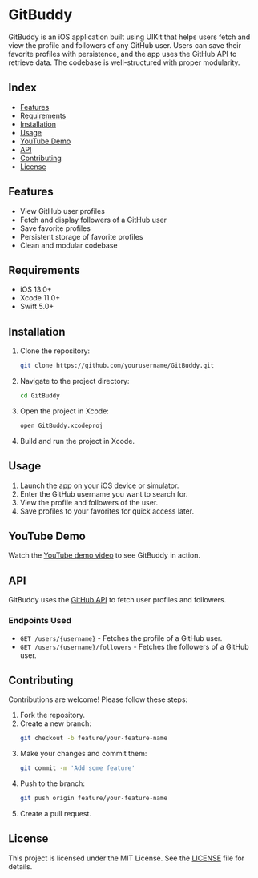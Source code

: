 # GitBuddy

GitBuddy is an iOS application built using UIKit that helps users fetch and view the profile and followers of any GitHub user. Users can save their favorite profiles with persistence, and the app uses the GitHub API to retrieve data. The codebase is well-structured with proper modularity.

## Index

- [Features](#features)
- [Requirements](#requirements)
- [Installation](#installation)
- [Usage](#usage)
- [YouTube Demo](#youtube-demo)
- [API](#api)
- [Contributing](#contributing)
- [License](#license)

## Features

- View GitHub user profiles
- Fetch and display followers of a GitHub user
- Save favorite profiles
- Persistent storage of favorite profiles
- Clean and modular codebase

## Requirements

- iOS 13.0+
- Xcode 11.0+
- Swift 5.0+

## Installation

1. Clone the repository:
    ```sh
    git clone https://github.com/yourusername/GitBuddy.git
    ```

2. Navigate to the project directory:
    ```sh
    cd GitBuddy
    ```

3. Open the project in Xcode:
    ```sh
    open GitBuddy.xcodeproj
    ```

4. Build and run the project in Xcode.

## Usage

1. Launch the app on your iOS device or simulator.
2. Enter the GitHub username you want to search for.
3. View the profile and followers of the user.
4. Save profiles to your favorites for quick access later.

## YouTube Demo

Watch the [YouTube demo video](https://youtu.be/N76edNYSV0k?si=dyrFaWofbj5V2dJ1) to see GitBuddy in action.

## API

GitBuddy uses the [GitHub API](https://docs.github.com/en/rest) to fetch user profiles and followers.

### Endpoints Used

- `GET /users/{username}` - Fetches the profile of a GitHub user.
- `GET /users/{username}/followers` - Fetches the followers of a GitHub user.

## Contributing

Contributions are welcome! Please follow these steps:

1. Fork the repository.
2. Create a new branch:
    ```sh
    git checkout -b feature/your-feature-name
    ```
3. Make your changes and commit them:
    ```sh
    git commit -m 'Add some feature'
    ```
4. Push to the branch:
    ```sh
    git push origin feature/your-feature-name
    ```
5. Create a pull request.

## License

This project is licensed under the MIT License. See the [LICENSE](LICENSE.md) file for details.
